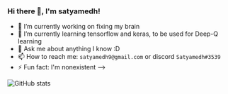 ### Hi there 👋, I'm satyamedh!

- 🔭 I’m currently working on fixing my brain
- 🌱 I’m currently learning tensorflow and keras, to be used for Deep-Q learning
- 💬 Ask me about anything I know :D
- 📫 How to reach me: `satyamedh9@gmail.com` or discord `Satyamedh#3539`
- ⚡ Fun fact: I'm nonexistent
-->


![GitHub stats](https://github-readme-stats.vercel.app/api?username=satyamedh&show_icons=true&theme=highcontrast)

